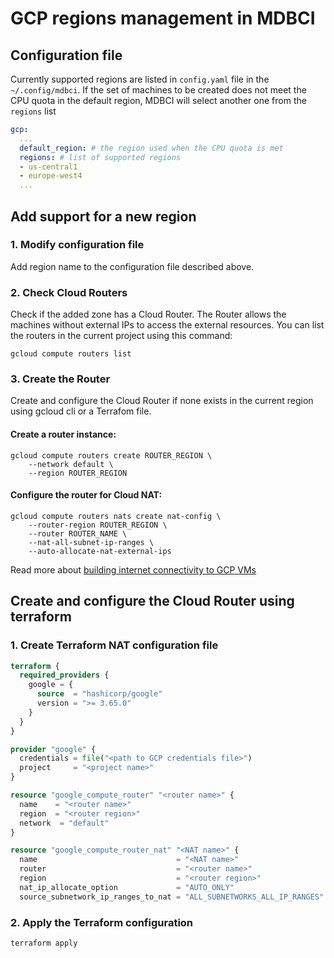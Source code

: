 # GCP regions management in MDBCI

## Configuration file
Currently supported regions are listed in `config.yaml` file in the `~/.config/mdbci`.
If the set of machines to be created does not meet the CPU quota in the default region, MDBCI will select another one from the `regions`
list

```yaml
gcp:
  ...
  default_region: # the region used when the CPU quota is met
  regions: # list of supported regions
  - us-central1
  - europe-west4
  ...
```

## Add support for a new region

### 1. Modify configuration file

Add region name to the configuration file described above.

### 2. Check Cloud Routers

Check if the added zone has a Cloud Router. The Router allows the machines without external IPs to access the external resources. You can list the routers in the current project using this command:

```
gcloud compute routers list
```

### 3. Create the Router

Create and configure the Cloud Router if none exists in the current region using gcloud cli or a Terrafom file.

#### Create a router instance:

```
gcloud compute routers create ROUTER_REGION \
    --network default \
    --region ROUTER_REGION
```
#### Configure the router for Cloud NAT:
```
gcloud compute routers nats create nat-config \
    --router-region ROUTER_REGION \
    --router ROUTER_NAME \
    --nat-all-subnet-ip-ranges \
    --auto-allocate-nat-external-ips
```

Read more about [building internet connectivity to GCP VMs](https://cloud.google.com/architecture/building-internet-connectivity-for-private-vms)

## Create and configure the Cloud Router using terraform

### 1. Create Terraform NAT configuration file
```terraform
terraform {
  required_providers {
    google = {
      source  = "hashicorp/google"
      version = ">= 3.65.0"
    }
  }
}

provider "google" {
  credentials = file("<path to GCP credentials file>")
  project     = "<project name>"
}

resource "google_compute_router" "<router name>" {
  name    = "<router name>"
  region  = "<router region>"
  network  = "default"
}

resource "google_compute_router_nat" "<NAT name>" {
  name                               = "<NAT name>"
  router                             = "<router name>"
  region                             = "<router region>"
  nat_ip_allocate_option             = "AUTO_ONLY"
  source_subnetwork_ip_ranges_to_nat = "ALL_SUBNETWORKS_ALL_IP_RANGES"
```
### 2. Apply the Terraform configuration
```
terraform apply
```
